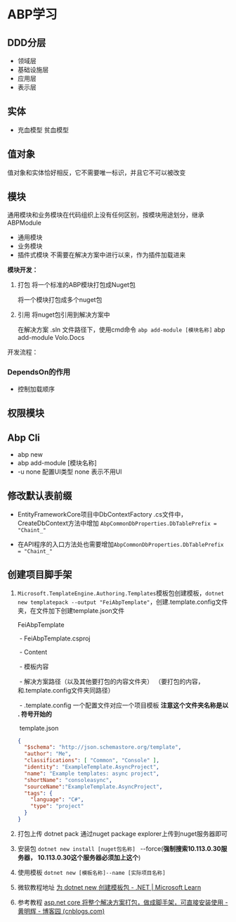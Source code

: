 # ABP学习

## DDD分层

- 领域层
- 基础设施层
- 应用层
- 表示层

## 实体

- 充血模型 贫血模型

## 值对象

值对象和实体恰好相反，它不需要唯一标识，并且它不可以被改变

## 模块

通用模块和业务模块在代码组织上没有任何区别，按模块用途划分，继承ABPModule

- 通用模块
- 业务模块
- 插件式模块  不需要在解决方案中进行以来，作为插件加载进来

**模块开发：**

1. 打包  将一个标准的ABP模块打包成Nuget包

   将一个模块打包成多个nuget包

2. 引用  将nuget包引用到解决方案中

   在解决方案 .sln 文件路径下，使用cmd命令  `abp add-module [模块名称]`    abp add-module Volo.Docs

开发流程：



### DependsOn的作用

- 控制加载顺序

## 权限模块

## Abp Cli

- abp new 
- abp add-module [模块名称]  
- -u none 配置UI类型  none 表示不用UI

## 修改默认表前缀

- EntityFrameworkCore项目中DbContextFactory .cs文件中，CreateDbContext方法中增加 `AbpCommonDbProperties.DbTablePrefix = "Chaint_"` 

- 在API程序的入口方法处也需要增加`AbpCommonDbProperties.DbTablePrefix = "Chaint_"`

## 创建项目脚手架

1. `Microsoft.TemplateEngine.Authoring.Templates`模板包创建模板，`dotnet new templatepack --output "FeiAbpTemplate"`，创建.template.config文件夹，在文件加下创建template.json文件     

   FeiAbpTemplate

   ​        - FeiAbpTemplate.csproj

   ​        - Content

   ​           - 模板内容

   ​              - 解决方案路径（以及其他要打包的内容文件夹）  （要打包的内容，和.template.config文件夹同路径）

   ​              - .template.config  一个配置文件对应一个项目模板 **注意这个文件夹名称是以 . 符号开始的**

   ​                 template.json

   ```json
   {
     "$schema": "http://json.schemastore.org/template",
     "author": "Me",
     "classifications": [ "Common", "Console" ],
     "identity": "ExampleTemplate.AsyncProject",
     "name": "Example templates: async project",
     "shortName": "consoleasync",
     "sourceName":"ExampleTemplate.AsyncProject",
     "tags": {
       "language": "C#",
       "type": "project"
     }
   }
   ```

2. 打包上传  dotnet pack  通过nuget package explorer上传到nuget服务器即可

3. 安装包  `dotnet new install [nuget包名称] `  --force(**强制搜索10.113.0.30服务器， 10.113.0.30这个服务器必须加上这个**)  

4. 使用模板   `dotnet new [模板名称]--name [实际项目名称]` 

5. 微软教程地址 [为 dotnet new 创建模板包 - .NET | Microsoft Learn](https://learn.microsoft.com/zh-cn/dotnet/core/tutorials/cli-templates-create-template-package?pivots=dotnet-8-0)

4. 参考教程 [asp.net core 将整个解决方案打包，做成脚手架，可直接安装使用 - 黄明辉 - 博客园 (cnblogs.com)](https://www.cnblogs.com/fei686868/p/17722056.html)
